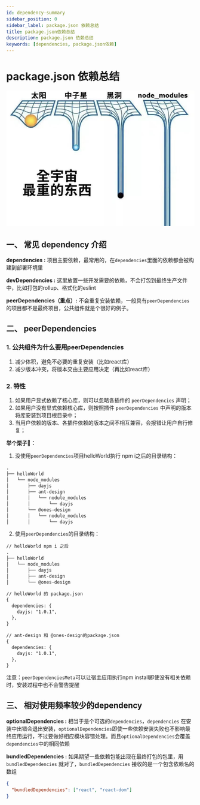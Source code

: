 ```yaml
---
id: dependency-summary
sidebar_position: 0
sidebar_label: package.json 依赖总结
title: package.json依赖总结
description: package.json 依赖总结
keywords: [dependencies, package.json依赖]
---
```


# package.json 依赖总结

![Untitled](images/Untitled.png)

## 一、 常见 dependency 介绍

**dependencies :** 项目主要依赖，最常用的，在`dependencies`里面的依赖都会被构建到部署环境里

**devDependencies :** 这里放置一些开发需要的依赖，不会打包到最终生产文件中，比如打包的rollup、格式化的eslint

**peerDependencies（重点）:** 不会重复安装依赖，一般具有`peerDependencies`的项目都不是最终项目，公共组件就是个很好的例子。

## 二、 peerDependencies

### 1. 公共组件为什么要用peerDependencies

1. 减少体积，避免不必要的重复安装（比如react库）
2. 减少版本冲突，将版本交由主要应用决定（再比如react库）

### 2. 特性

1. 如果用户显式依赖了核心库，则可以忽略各插件的 `peerDependencies` 声明；
2. 如果用户没有显式依赖核心库，则按照插件 `peerDependencies` 中声明的版本将库安装到项目根目录中；
3. 当用户依赖的版本、各插件依赖的版本之间不相互兼容，会报错让用户自行修复；

**举个栗子🌰：**

1. 没使用`peerDependencies`项目helloWorld执行 npm i之后的目录结构：

```
.
├── helloWorld
│   └── node_modules
│       ├── dayjs
│       ├── ant-design
│       │   └── nodule_modules
│       │       └── dayjs
│       └── @ones-design
│       │   └── nodule_modules
│       │       └── dayjs
```

2. 使用`peerDependencies`的目录结构：

```
// helloWorld npm i 之后
.
├── helloWorld
│   └── node_modules
│       ├── dayjs
│       ├── ant-design
│       └── @ones-design
```

```json5
// helloWorld 的 package.json
{
  dependencies: {
    dayjs: "1.0.1",
  },
}
```

```json5
// ant-design 和 @ones-design的package.json
{
  dependencies: {
    dayjs: "1.0.1",
  },
}
```

注意：`peerDependenciesMeta`可以让宿主应用执行npm install即使没有相关依赖时，安装过程中也不会警告提醒

## 三、 相对使用频率较少的dependency

**optionalDependencies :** 相当于是个可选的`dependencies`，`dependencies` 在安装中出错会退出安装，`optionalDependencies`即使一些依赖安装失败也不影响最终应用运行，不过要做好相应模块容错处理。而且`optionalDependencies`会覆盖`dependencies`中的相同依赖

**bundledDependencies :** 如果期望一些依赖包能出现在最终打包的包里，用`bundledDependencies` 就对了，`bundledDependencies` 接收的是一个包含依赖名的数组

```json
{
  "bundledDependencies": ["react", "react-dom"]
}
```
